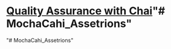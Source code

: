 # [Quality Assurance with Chai](https://www.freecodecamp.org/learn/quality-assurance/quality-assurance-and-testing-with-chai/)"# MochaCahi_Assetrions" 
"# MochaCahi_Assetrions" 
